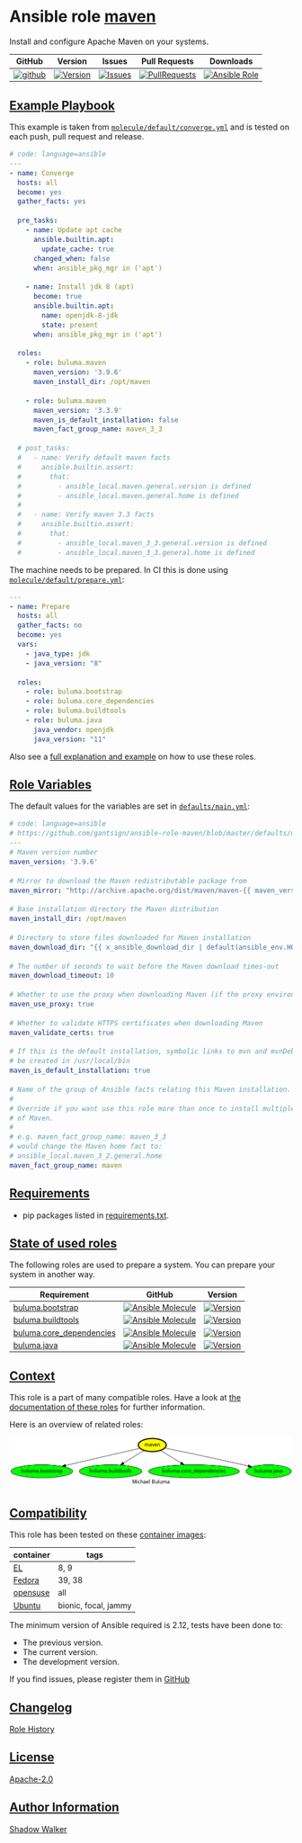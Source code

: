 # Ansible role [maven](https://galaxy.ansible.com/ui/standalone/roles/buluma/maven/documentation)

Install and configure Apache Maven on your systems.

|GitHub|Version|Issues|Pull Requests|Downloads|
|------|-------|------|-------------|---------|
|[![github](https://github.com/buluma/ansible-role-maven/actions/workflows/molecule.yml/badge.svg)](https://github.com/buluma/ansible-role-maven/actions/workflows/molecule.yml)|[![Version](https://img.shields.io/github/release/buluma/ansible-role-maven.svg)](https://github.com/buluma/ansible-role-maven/releases/)|[![Issues](https://img.shields.io/github/issues/buluma/ansible-role-maven.svg)](https://github.com/buluma/ansible-role-maven/issues/)|[![PullRequests](https://img.shields.io/github/issues-pr-closed-raw/buluma/ansible-role-maven.svg)](https://github.com/buluma/ansible-role-maven/pulls/)|[![Ansible Role](https://img.shields.io/ansible/role/d/buluma/maven)](https://galaxy.ansible.com/ui/standalone/roles/buluma/maven/documentation)|

## [Example Playbook](#example-playbook)

This example is taken from [`molecule/default/converge.yml`](https://github.com/buluma/ansible-role-maven/blob/master/molecule/default/converge.yml) and is tested on each push, pull request and release.

```yaml
# code: language=ansible
---
- name: Converge
  hosts: all
  become: yes
  gather_facts: yes

  pre_tasks:
    - name: Update apt cache
      ansible.builtin.apt:
        update_cache: true
      changed_when: false
      when: ansible_pkg_mgr in ('apt')

    - name: Install jdk 8 (apt)
      become: true
      ansible.builtin.apt:
        name: openjdk-8-jdk
        state: present
      when: ansible_pkg_mgr in ('apt')

  roles:
    - role: buluma.maven
      maven_version: '3.9.6'
      maven_install_dir: /opt/maven

    - role: buluma.maven
      maven_version: '3.3.9'
      maven_is_default_installation: false
      maven_fact_group_name: maven_3_3

  # post_tasks:
  #   - name: Verify default maven facts
  #     ansible.builtin.assert:
  #       that:
  #         - ansible_local.maven.general.version is defined
  #         - ansible_local.maven.general.home is defined
  #
  #   - name: Verify maven 3.3 facts
  #     ansible.builtin.assert:
  #       that:
  #         - ansible_local.maven_3_3.general.version is defined
  #         - ansible_local.maven_3_3.general.home is defined
```

The machine needs to be prepared. In CI this is done using [`molecule/default/prepare.yml`](https://github.com/buluma/ansible-role-maven/blob/master/molecule/default/prepare.yml):

```yaml
---
- name: Prepare
  hosts: all
  gather_facts: no
  become: yes
  vars:
    - java_type: jdk
    - java_version: "8"

  roles:
    - role: buluma.bootstrap
    - role: buluma.core_dependencies
    - role: buluma.buildtools
    - role: buluma.java
      java_vendor: openjdk
      java_version: "11"
```

Also see a [full explanation and example](https://buluma.github.io/how-to-use-these-roles.html) on how to use these roles.

## [Role Variables](#role-variables)

The default values for the variables are set in [`defaults/main.yml`](https://github.com/buluma/ansible-role-maven/blob/master/defaults/main.yml):

```yaml
# code: language=ansible
# https://github.com/gantsign/ansible-role-maven/blob/master/defaults/main.yml
---
# Maven version number
maven_version: '3.9.6'

# Mirror to download the Maven redistributable package from
maven_mirror: "http://archive.apache.org/dist/maven/maven-{{ maven_version | regex_replace('\\..*', '') }}/{{ maven_version }}/binaries"

# Base installation directory the Maven distribution
maven_install_dir: /opt/maven

# Directory to store files downloaded for Maven installation
maven_download_dir: "{{ x_ansible_download_dir | default(ansible_env.HOME + '/.ansible/tmp/downloads') }}"

# The number of seconds to wait before the Maven download times-out
maven_download_timeout: 10

# Whether to use the proxy when downloading Maven (if the proxy environment variable is present)
maven_use_proxy: true

# Whether to validate HTTPS certificates when downloading Maven
maven_validate_certs: true

# If this is the default installation, symbolic links to mvn and mvnDebug will
# be created in /usr/local/bin
maven_is_default_installation: true

# Name of the group of Ansible facts relating this Maven installation.
#
# Override if you want use this role more than once to install multiple versions
# of Maven.
#
# e.g. maven_fact_group_name: maven_3_3
# would change the Maven home fact to:
# ansible_local.maven_3_2.general.home
maven_fact_group_name: maven
```

## [Requirements](#requirements)

- pip packages listed in [requirements.txt](https://github.com/buluma/ansible-role-maven/blob/master/requirements.txt).

## [State of used roles](#state-of-used-roles)

The following roles are used to prepare a system. You can prepare your system in another way.

| Requirement | GitHub | Version |
|-------------|--------|--------|
|[buluma.bootstrap](https://galaxy.ansible.com/buluma/bootstrap)|[![Ansible Molecule](https://github.com/buluma/ansible-role-bootstrap/actions/workflows/molecule.yml/badge.svg)](https://github.com/buluma/ansible-role-bootstrap/actions/workflows/molecule.yml)|[![Version](https://img.shields.io/github/release/buluma/ansible-role-bootstrap.svg)](https://github.com/shadowwalker/ansible-role-bootstrap)|
|[buluma.buildtools](https://galaxy.ansible.com/buluma/buildtools)|[![Ansible Molecule](https://github.com/buluma/ansible-role-buildtools/actions/workflows/molecule.yml/badge.svg)](https://github.com/buluma/ansible-role-buildtools/actions/workflows/molecule.yml)|[![Version](https://img.shields.io/github/release/buluma/ansible-role-buildtools.svg)](https://github.com/shadowwalker/ansible-role-buildtools)|
|[buluma.core_dependencies](https://galaxy.ansible.com/buluma/core_dependencies)|[![Ansible Molecule](https://github.com/buluma/ansible-role-core_dependencies/actions/workflows/molecule.yml/badge.svg)](https://github.com/buluma/ansible-role-core_dependencies/actions/workflows/molecule.yml)|[![Version](https://img.shields.io/github/release/buluma/ansible-role-core_dependencies.svg)](https://github.com/shadowwalker/ansible-role-core_dependencies)|
|[buluma.java](https://galaxy.ansible.com/buluma/java)|[![Ansible Molecule](https://github.com/buluma/ansible-role-java/actions/workflows/molecule.yml/badge.svg)](https://github.com/buluma/ansible-role-java/actions/workflows/molecule.yml)|[![Version](https://img.shields.io/github/release/buluma/ansible-role-java.svg)](https://github.com/shadowwalker/ansible-role-java)|

## [Context](#context)

This role is a part of many compatible roles. Have a look at [the documentation of these roles](https://buluma.github.io/) for further information.

Here is an overview of related roles:

![dependencies](https://raw.githubusercontent.com/buluma/ansible-role-maven/png/requirements.png "Dependencies")

## [Compatibility](#compatibility)

This role has been tested on these [container images](https://hub.docker.com/u/buluma):

|container|tags|
|---------|----|
|[EL](https://hub.docker.com/r/buluma/enterpriselinux)|8, 9|
|[Fedora](https://hub.docker.com/r/buluma/fedora)|39, 38|
|[opensuse](https://hub.docker.com/r/buluma/opensuse)|all|
|[Ubuntu](https://hub.docker.com/r/buluma/ubuntu)|bionic, focal, jammy|

The minimum version of Ansible required is 2.12, tests have been done to:

- The previous version.
- The current version.
- The development version.

If you find issues, please register them in [GitHub](https://github.com/buluma/ansible-role-maven/issues)

## [Changelog](#changelog)

[Role History](https://github.com/buluma/ansible-role-maven/blob/master/CHANGELOG.md)

## [License](#license)

[Apache-2.0](https://github.com/buluma/ansible-role-maven/blob/master/LICENSE)

## [Author Information](#author-information)

[Shadow Walker](https://buluma.github.io/)
